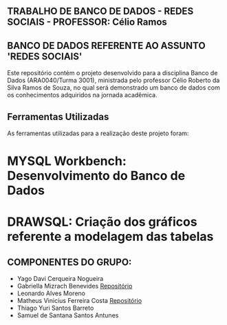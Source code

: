 ## TRABALHO DE BANCO DE DADOS - REDES SOCIAIS - PROFESSOR: Célio Ramos

## BANCO DE DADOS REFERENTE AO ASSUNTO 'REDES SOCIAIS'

Este repositório contém o projeto desenvolvido para a disciplina Banco de Dados (ARA0040/Turma 3001), ministrada pelo professor Célio Roberto da Silva Ramos de Souza, no qual será demonstrado um banco de dados com os conhecimentos adquiridos na jornada acadêmica.

## Ferramentas Utilizadas
As ferramentas utilizadas para a realização deste projeto foram:

# MYSQL Workbench: Desenvolvimento do Banco de Dados
# DRAWSQL: Criação dos gráficos referente a modelagem das tabelas

## COMPONENTES DO GRUPO:

- Yago Davi Cerqueira Nogueira
- Gabriella Mizrach Benevides [Repositório](https://github.com/GabriellaMizrach/trabalho-banco-de-dados)
- Leonardo Alves Moreno
- Matheus Vinicius Ferreira Costa [Repositório](https://github.com/DevMatheusVinicius/TRABALHO-DE-BANCO-DE-DADOS---REDES-SOCIAIS---PROFESSOR-C-lio-Ramos)
- Thiago Yuri Santos Barreto
- Samuel de Santana Santos Antunes
